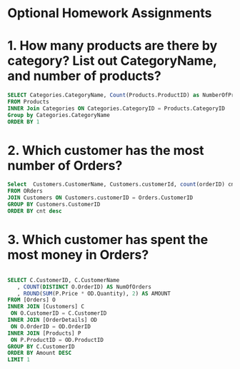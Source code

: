 # Optional Homework Assignments
# 1. How many products are there by category?  List out CategoryName, and number of products?
``` sql
SELECT Categories.CategoryName, Count(Products.ProductID) as NumberOfProducts
FROM Products
INNER Join Categories ON Categories.CategoryID = Products.CategoryID
Group by Categories.CategoryName
ORDER BY 1
```
# 2. Which customer has the most number of Orders?

``` sql
Select  Customers.CustomerName, Customers.customerId, count(orderID) cnt
FROM ORders
JOIN Customers ON Customers.customerID = Orders.CustomerID
GROUP BY Customers.CustomerID
ORDER BY cnt desc
```
# 3. Which customer has spent the most money in Orders?
``` sql

SELECT C.CustomerID, C.CustomerName
   , COUNT(DISTINCT O.OrderID) AS NumOfOrders
   , ROUND(SUM(P.Price * OD.Quantity), 2) AS AMOUNT
FROM [Orders] O
INNER JOIN [Customers] C
 ON O.CustomerID = C.CustomerID
INNER JOIN [OrderDetails] OD
 ON O.OrderID = OD.OrderID    
INNER JOIN [Products] P
 ON P.ProductID = OD.ProductID
GROUP BY C.CustomerID
ORDER BY Amount DESC
LIMIT 1
```
